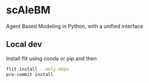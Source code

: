 # scAleBM
Agent Based Modeling in Python, with a unified interface



## Local dev
Install flit using conda or pip and then
```bash 
flit install --only-deps
pre-commit install
```